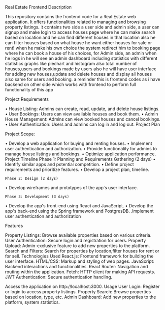 Real Estate Frontend
Description

This repository contains the frontend code for a Real Estate web application. It offers functionalities related to managing and browsing property listings.
it contains two side a user side and admin side, a user can signup and make login to access houses page where he can make search based on location and he can find different houses in that location
also he can filter houses based on what house he want either houses for sale or rent! when he make his own choice the system redirect him to booking page where he can book a house of his choices,
for Admin side, an admin when he logs in he will see an admin dashboard including statistics with different statistics graphs like piechart and histogram also total number of houses,users and bookings made by users
also he will have user interface for adding new houses,update and delete houses and display all houses also same for users and booking. a reminder this is frontend codes as i have backend on other side which works with 
frontend to perform full functionality of this app

Project Requirements

•	House Listing: Admins can create, read, update, and delete house listings.
•	User Bookings: Users can view available houses and book them.
•	Admin House Management: Admins can view booked houses and cancel bookings.
•	User Authentication: Users and admins can log in and log out.
Project Plan

Project Scope:

•	Develop a web application for buying and renting houses.
•	Implement user authentication and authorization.
•	Provide functionality for admins to manage house listings and bookings.
•	Optimize application performance.
Project Timeline
	Phase 1: Planning and Requirements Gathering (2 days)
•	Identify similar apps and potential competition.
•	Define project requirements and prioritize features.
•	Develop a project plan, timeline.

	Phase 2: Design (2 days)
•	Develop wireframes and prototypes of the app's user interface.

	Phase 3: Development (3 days)
•	Develop the app's front-end using React and JavaScript.
•	Develop the app's back-end using the Spring framework and PostgresDB.
.Implement user authentication and authorization

Features

Property Listings: Browse available properties based on various criteria.
User Authentication: Secure login and registration for users.
Property Upload: Admin-exclusive feature to add new properties to the platform.
Search and Filters: Search for properties by location,filter houses for rent or for sell.
Technologies Used
React.js: Frontend framework for building the user interface.
HTML/CSS: Markup and styling of web pages.
JavaScript: Backend interactions and functionalities.
React Router: Navigation and routing within the application.
Fetch: HTTP client for making API requests.
JWT Authentication: Secure authentication handling.

Access the application on http://localhost:3000.
Usage
User Login: Register or login to access property listings.
Property Search: Browse properties based on location, type, etc.
Admin Dashboard: Add new properties to the platform, system statistics.
